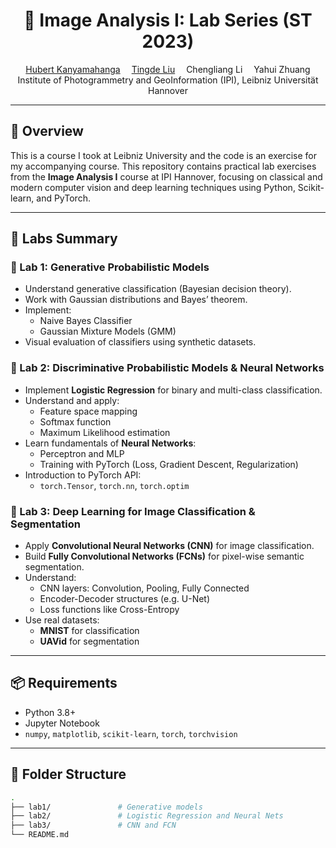 <p align="center">
<h1 align="center"><strong>🧠 Image Analysis I: Lab Series (ST 2023)</strong></h1>
  <p align="center">
    <a href='mailto:kanyamahanga@ipi.uni-hannover.de' target='_blank'>Hubert Kanyamahanga</a>&emsp;
    <a href='mailto:tingde.liu@gmail.com' target='_blank'>Tingde Liu</a>&emsp;
    Chengliang Li&emsp;
    Yahui Zhuang
    <br>
    Institute of Photogrammetry and GeoInformation (IPI), Leibniz Universität Hannover
  </p>
</p>

---

## 🧪 Overview

This is a course I took at Leibniz University and the code is an exercise for my accompanying course. This repository contains practical lab exercises from the **Image Analysis I** course at IPI Hannover, focusing on classical and modern computer vision and deep learning techniques using Python, Scikit-learn, and PyTorch.

---

## 🧭 Labs Summary

### 🔬 Lab 1: Generative Probabilistic Models

- Understand generative classification (Bayesian decision theory).
- Work with Gaussian distributions and Bayes’ theorem.
- Implement:
  - Naive Bayes Classifier
  - Gaussian Mixture Models (GMM)
- Visual evaluation of classifiers using synthetic datasets.

### 🧮 Lab 2: Discriminative Probabilistic Models & Neural Networks

- Implement **Logistic Regression** for binary and multi-class classification.
- Understand and apply:
  - Feature space mapping
  - Softmax function
  - Maximum Likelihood estimation
- Learn fundamentals of **Neural Networks**:
  - Perceptron and MLP
  - Training with PyTorch (Loss, Gradient Descent, Regularization)
- Introduction to PyTorch API:
  - `torch.Tensor`, `torch.nn`, `torch.optim`

### 🧠 Lab 3: Deep Learning for Image Classification & Segmentation

- Apply **Convolutional Neural Networks (CNN)** for image classification.
- Build **Fully Convolutional Networks (FCNs)** for pixel-wise semantic segmentation.
- Understand:
  - CNN layers: Convolution, Pooling, Fully Connected
  - Encoder-Decoder structures (e.g. U-Net)
  - Loss functions like Cross-Entropy
- Use real datasets:
  - **MNIST** for classification
  - **UAVid** for segmentation

---

## 📦 Requirements

- Python 3.8+
- Jupyter Notebook
- `numpy`, `matplotlib`, `scikit-learn`, `torch`, `torchvision`

---

## 📁 Folder Structure

```bash
.
├── lab1/               # Generative models
├── lab2/               # Logistic Regression and Neural Nets
├── lab3/               # CNN and FCN
└── README.md

